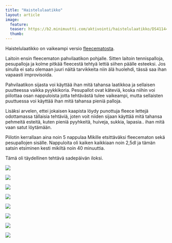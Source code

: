 ```yaml
---
title: "Haistelulaatikko"
layout: article
image:
  feature:
  teaser: https://b2.minimuutti.com/aktivointi/haistelulaatikko/DS41144-245px.jpg
  thumb:
---
```


Haistelulaatikko on vaikeampi versio [fleecematosta](/aktivointi/fleecematto/).

Laitoin ensin fleecematon pahvilaatikon pohjalle. Sitten laitoin tennispalloja, pesupalloja ja kolme pitkää fleecestä tehtyä lettiä siihen päälle esteeksi. Jos sinulla ei satu olemaan juuri näitä tarvikkeita niin älä huolehdi, tässä saa ihan vapaasti improvisoida.

Pahvilaatikon sijasta voi käyttää ihan mitä tahansa laatikkoa ja sellaisen puutteessa vaikka pyykkikoria. Pesupallot ovat käteviä, koska niihin voi piilottaa osan nappuloista jotta tehtävästä tulee vaikeampi, mutta sellaisten puuttuessa voi käyttää ihan mitä tahansa pieniä palloja.

Lisäksi arvelen, ettei jokaisen kaapista löydy punottuja fleece lettejä odottamassa tällaisia tehtäviä, joten voit niiden sijaan käyttää mitä tahansa pehmeitä esteitä, kuten pieniä pyyhkeitä, huiveja, sukkia, lapasia.. ihan mitä vaan satut löytämään.

Piilotin kerrallaan aina noin 5 nappulaa Mikille etsittäväksi fleecematon sekä pesupallojen sisälle. Nappuloita oli kaiken kaikkiaan noin 2,5dl ja tämän satsin etsiminen kesti mikiltä noin 40 minuuttia.

Tämä oli täydellinen tehtävä sadepäivän iloksi.

![](https://b2.minimuutti.com/aktivointi/haistelulaatikko/DS41013-800px.jpg)

![](https://b2.minimuutti.com/aktivointi/haistelulaatikko/DS40996-800px.jpg)

![](https://b2.minimuutti.com/aktivointi/haistelulaatikko/DS41005-800px.jpg)

![](https://b2.minimuutti.com/aktivointi/haistelulaatikko/DS41030-800px.jpg)

![](https://b2.minimuutti.com/aktivointi/haistelulaatikko/DS41037-800px.jpg)

![](https://b2.minimuutti.com/aktivointi/haistelulaatikko/DS41144-800px.jpg)

![](https://b2.minimuutti.com/aktivointi/haistelulaatikko/DS41184-800px.jpg)

![](https://b2.minimuutti.com/aktivointi/haistelulaatikko/DS41165-800px.jpg)
